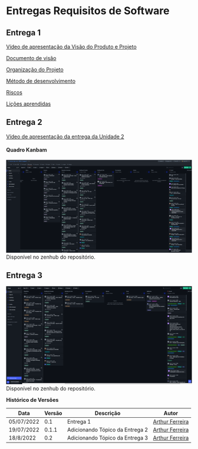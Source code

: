 
# Entregas Requisitos de Software

## Entrega 1
[Vídeo de apresentação da Visão do Produto e Projeto](https://drive.google.com/file/d/1eL-pX9ZtqTw1kxzvs4oMRPZgEVu55U2g/view?usp=sharing)

[Documento de visão](visao.md)

[Organização do Projeto](org_proj.md)

[Método de desenvolvimento](ciclos.md)

[Riscos](riscos.md)

[Lições aprendidas](licoes_aprendidas.md)

## Entrega 2

[Vídeo de apresentação da entrega da Unidade 2](https://https://drive.google.com/file/d/1eL-pX9ZtqTw1kxeqhgj2W4x3wrRPZg4wqeVu55t22g/view?usp=sharing)

#### Quadro Kanbam

![QuadroKanban](./imagens/QuadroKanbam.png)
Disponível no zenhub do repositório.

## Entrega 3

![QuadroKanban](./imagens/QuadroKanbamAtt01.png)
Disponível no zenhub do repositório.

**Histórico de Versões**

| Data       | Versão | Descrição                       | Autor                                                         |
| ---------- | ------ | ------------------------------- | ------------------------------------------------------------- |
| 05/07/2022 | 0.1    | Entrega 1                       | [Arthur Ferreira](https://github.com/ArthurFerreiraRodrigues) |
| 19/07/2022 | 0.1.1  | Adicionando Tópico da Entrega 2 | [Arthur Ferreira](https://github.com/ArthurFerreiraRodrigues) |
| 18/8/2022  | 0.2    | Adicionando Tópico da Entrega 3 | [Arthur Ferreira](https://github.com/ArthurFerreiraRodrigues) |
